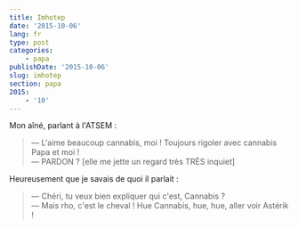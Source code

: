```yaml
---
title: Imhotep
date: '2015-10-06'
lang: fr
type: post
categories:
    - papa
publishDate: '2015-10-06'
slug: imhotep
section: papa
2015:
    - '10'
---
```


Mon aîné, parlant à l'ATSEM :

> — L'aime beaucoup cannabis, moi ! Toujours rigoler avec cannabis Papa et moi !  
> — PARDON ? [elle me jette un regard très TRÈS inquiet]

Heureusement que je savais de quoi il parlait :

> — Chéri, tu veux bien expliquer qui c'est, Cannabis ?  
> — Mais rho, c'est le cheval ! Hue Cannabis, hue, hue, aller voir Astérik !

